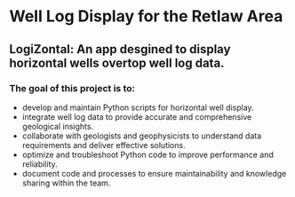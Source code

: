 # Well Log Display for the Retlaw Area

## LogiZontal: An app desgined to display horizontal wells overtop well log data.

### The goal of this project is to:
- develop and maintain Python scripts for horizontal well display. 
- integrate well log data to provide accurate and comprehensive geological insights. 
- collaborate with geologists and geophysicists to understand data requirements and deliver effective solutions. 
- optimize and troubleshoot Python code to improve performance and reliability. 
- document code and processes to ensure maintainability and knowledge sharing within the team. 

